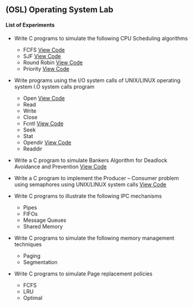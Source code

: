  ## (OSL) Operating System Lab
#### List of Experiments

- Write C programs to simulate the following CPU Scheduling algorithms

	- FCFS [View Code](./resources/OS/00101.c)
	- SJF  [View Code](./resources/OS/00102.c)
	- Round Robin [View Code](./resources/OS/00103.c)
	- Priority [View Code](./resources/OS/00104.c)

- Write programs using the I/O system calls of UNIX/LINUX operating system I.O system calls program

	- Open [View Code](./resources/OS/00201.c)
	- Read
	- Write
	- Close
	- Fcntl [View Code](./resources/OS/00202.c)
	- Seek
	- Stat
	- Opendir [View Code](./resources/OS/00203.c)
	- Readdir

- Write a C program to simulate Bankers Algorithm for Deadlock Avoidance and Prevention [View Code](./resources/OS/00301.c)

- Write a C program to implement the Producer – Consumer problem using semaphores using UNIX/LINUX system calls [View Code](./resources/OS/00401.c)

- Write C programs to illustrate the following IPC mechanisms

    - Pipes
    - FIFOs
    - Message Queues
    - Shared Memory

- Write C programs to simulate the following memory management techniques

    - Paging
    - Segmentation

- Write C programs to simulate Page replacement policies

    - FCFS
    - LRU
    - Optimal